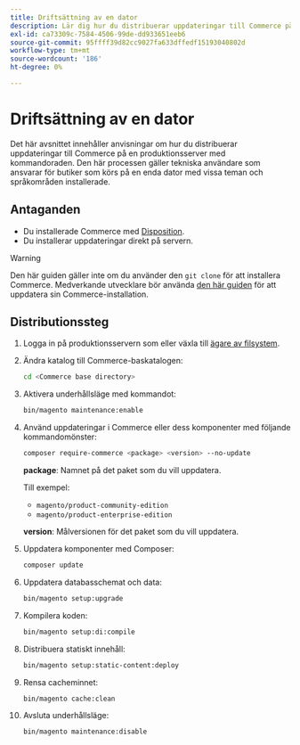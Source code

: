 ```yaml
---
title: Driftsättning av en dator
description: Lär dig hur du distribuerar uppdateringar till Commerce på en produktionsserver med kommandoraden.
exl-id: ca73309c-7584-4506-99de-dd933651eeb6
source-git-commit: 95ffff39d82cc9027fa633dffedf15193040802d
workflow-type: tm+mt
source-wordcount: '186'
ht-degree: 0%

---
```


# Driftsättning av en dator

Det här avsnittet innehåller anvisningar om hur du distribuerar uppdateringar till Commerce på en produktionsserver med kommandoraden. Den här processen gäller tekniska användare som ansvarar för butiker som körs på en enda dator med vissa teman och språkområden installerade.

## Antaganden

- Du installerade Commerce med [Disposition](../../installation/composer.md).
- Du installerar uppdateringar direkt på servern.

>[!WARNING]
>
>Den här guiden gäller inte om du använder den `git clone` för att installera Commerce.
>Medverkande utvecklare bör använda [den här guiden][install] för att uppdatera sin Commerce-installation.

## Distributionssteg

1. Logga in på produktionsservern som eller växla till [ägare av filsystem](../../installation/prerequisites/file-system/overview.md).

1. Ändra katalog till Commerce-baskatalogen:

   ```bash
   cd <Commerce base directory>
   ```

1. Aktivera underhållsläge med kommandot:

   ```bash
   bin/magento maintenance:enable
   ```

1. Använd uppdateringar i Commerce eller dess komponenter med följande kommandomönster:

   ```bash
   composer require-commerce <package> <version> --no-update
   ```

   **package**: Namnet på det paket som du vill uppdatera.

   Till exempel:

   - `magento/product-community-edition`
   - `magento/product-enterprise-edition`

   **version**: Målversionen för det paket som du vill uppdatera.

1. Uppdatera komponenter med Composer:

   ```bash
   composer update
   ```

1. Uppdatera databasschemat och data:

   ```bash
   bin/magento setup:upgrade
   ```

1. Kompilera koden:

   ```bash
   bin/magento setup:di:compile
   ```

1. Distribuera statiskt innehåll:

   ```bash
   bin/magento setup:static-content:deploy
   ```

1. Rensa cacheminnet:

   ```bash
   bin/magento cache:clean
   ```

1. Avsluta underhållsläge:

   ```bash
   bin/magento maintenance:disable
   ```

<!-- link definitions -->

[install]: https://developer.adobe.com/commerce/contributor/guides/install/update-dependencies/
